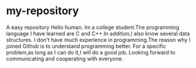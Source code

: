 # my-repository
A easy repository
Hello human.
Im a college student.The programming language I have learned are C and C++.In addition,I also know several data structures.
I don't have much experience in programming.The reason why I joined Github is to understand programming better.
For a specific problem,as long as I can do it,I will do a good job.
Looking forward to communicating and cooperating with everyone.
